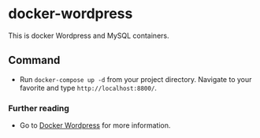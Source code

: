 # docker-wordpress
This is docker Wordpress and MySQL containers.

## Command
- Run `docker-compose up -d` from your project directory. Navigate to your favorite
  and type `http://localhost:8800/`.

### Further reading
- Go to [Docker Wordpress](https://docs.docker.com/compose/wordpress/) for more
  information.
